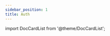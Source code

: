 ```yaml
---
sidebar_position: 1
title: Auth
---
```

import DocCardList from '@theme/DocCardList';


<DocCardList />
